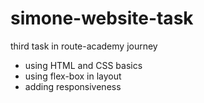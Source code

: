 # simone-website-task

third task in route-academy journey

- using HTML and CSS basics
- using flex-box in layout
- adding responsiveness 

